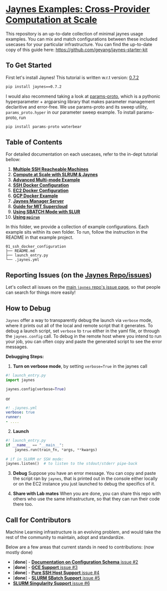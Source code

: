 # [Jaynes Examples: Cross-Provider Computation at Scale](https://github.com/geyang/jaynes-starter-kit)

This repository is an up-to-date collection of minimal jaynes usage examples. You can mix and match configurations between these included usecases for your particular infrastructure. You can find the up-to-date copy of this guide here: https://github.com/geyang/jaynes-starter-kit

## To Get Started

First let's install Jaynes! This tutorial is written w.r.t version: [0.7.2](https://github.com/geyang/jaynes/releases/tag/0.7.2)

```bash
pip install jaynes==0.7.2
```

I would also recommend taking a look at [params-proto](https://github.com/geyang/params_proto), which is a pythonic  hyperparameter + argparsing library that makes parameter management declaritive and error-free. We use params-proto and its sweep utility, `params_proto.hyper` in our parameter sweep example. To install params-proto, run

```bash
pip install params-proto waterbear
```

## Table of Contents

For detailed documentation on each usecases, refer to the in-dept tutorial bellow: 

1. [**Multiple SSH Reacheable Machines**](03_multiple_ssh_reacheable_machines/README.md)
2. [**Compute at Scale with SLRUM & Jaynes**](04_slurm_configuration/README.md)
3. [**Advanced Multi-mode Example**](05_muti-mode_advanced_config/README.md)
4. [**SSH Docker Configuration**](01_ssh_docker_configuration/README.md)
5. [**EC2 Docker Configuration**](02_ec2_docker_guide/README.md)
6. [**GCP Docker Example**](10_gcp_docker_example/README.md)
7. [**Jaynes Manager Server**](06_jaynes_manager/README.md)
8. [**Guide for MIT Supercloud**](07_supercloud_setup/README.md)
9. [**Using SBATCH Mode with SLUR**](09_sbatch_mode/README.md)
10. [**Using `mpirun`**](08_using_mpirun/README.md)

In this folder, we provide a collection of example configurations. Each example sits
within its own folder. To run, follow the instruction in the README in that example
project.

```
01_ssh_docker_configuration
├── README.md
├── launch_entry.py
└── .jaynes.yml
```

## Reporting Issues (on the [Jaynes Repo/issues](https://github.com/geyang/jaynes/issues))

Let's collect all issues on the [main `jaynes` repo's issue page](https://github.com/geyang/jaynes/issues), so that
people can search for things more easily!

## How to Debug

`Jaynes` offer a way to transparently debug the launch via `verbose` mode, where it prints out all of the local and remote script that it generates. To debug a launch script, set `verbose` to `true` either in the yaml file, or through the `jaynes.config` call. To debug in the remote host where you intend to run your job, you can often copy and paste the generated script
to see the error messages.

**Debugging Steps:**

1. **Turn on verbose mode**, by setting `verbose=True` in the jaynes call

  ```python
  #! launch_entry.py
  import jaynes
  
  jaynes.config(verbose=True)
  ```

  or 

  ```yaml
  #! .jaynes.yml
  verbose: true
  runner:
  - ....
  ```

2. **Launch**

  ```python
  #! launch_entry.py
  if __name__ == "__main__":
      jaynes.run(train_fn, *args, **kwargs)
   
  # if in SLURM or SSH mode:
  jaynes.listen()  # to listen to the stdout/stderr pipe-back
  ```

3. **Debug** Suppose you have an error message. You can copy and paste the script ran
   by `jaynes`, that is printed out in the console either locally or on the EC2 instance
   you just launched to debug the specifics of it.

4. **Share with Lab mates** When you are done, you can share this repo with others
   who use the same infrastructure, so that they can run their code there too.

## Call for Contributors

Machine Learning infrastructure is an evolving problem, and would take
the rest of the community to maintain, adopt and standardize.

Below are a few areas that current stands in need to contributions: (now mostly done)

- [**done**] - [**Documentation on Configuration Schema** issue #2](issues/2)
- [**done**] - [**GCE Support** issue #3](issues/3)
- [**done**] - [**Pure SSH Host Support** issue #4](issues/4)
- [**done**] - [**SLURM SBatch Support** issue #5](issues/5)
- [**SLURM Singularity Support** issue #6](issues/6)

